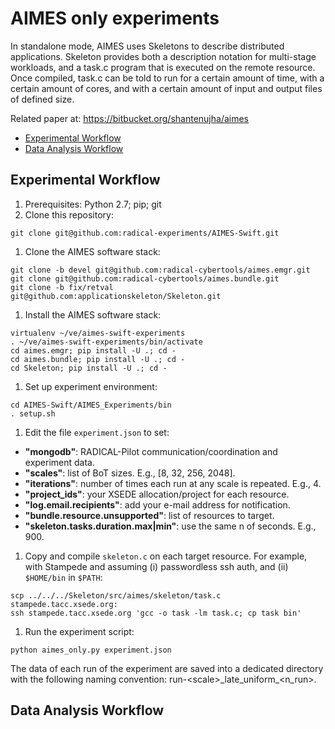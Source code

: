 # AIMES only experiments

In standalone mode, AIMES uses Skeletons to describe distributed applications.
Skeleton provides both a description notation for multi-stage workloads, and a
task.c program that is executed on the remote resource. Once compiled, task.c
can be told to run for a certain amount of time, with a certain amount of
cores, and with a certain amount of input and output files of defined size.

Related paper at: https://bitbucket.org/shantenujha/aimes

* [Experimental Workflow](#experimental-workflow)
* [Data Analysis Workflow](#data-analysis-workflow)

## Experimental Workflow
1. Prerequisites: Python 2.7; pip; git
1. Clone this repository:

  ```
  git clone git@github.com:radical-experiments/AIMES-Swift.git
  ```

1. Clone the AIMES software stack:

  ```
  git clone -b devel git@github.com:radical-cybertools/aimes.emgr.git
  git clone git@github.com:radical-cybertools/aimes.bundle.git
  git clone -b fix/retval git@github.com:applicationskeleton/Skeleton.git
  ```

1. Install the AIMES software stack:

  ```
  virtualenv ~/ve/aimes-swift-experiments
  . ~/ve/aimes-swift-experiments/bin/activate
  cd aimes.emgr; pip install -U .; cd -
  cd aimes.bundle; pip install -U .; cd -
  cd Skeleton; pip install -U .; cd -
  ```

1. Set up experiment environment:

  ```
  cd AIMES-Swift/AIMES_Experiments/bin
  . setup.sh
  ```

1. Edit the file ```experiment.json``` to set:

  * **"mongodb"**: RADICAL-Pilot communication/coordination and experiment data.
  * **"scales"**: list of BoT sizes. E.g., [8, 32, 256, 2048].
  * **"iterations"**: number of times each run at any scale is repeated. E.g., 4.
  * **"project_ids"**: your XSEDE allocation/project for each resource.
  * **"log.email.recipients"**: add your e-mail address for notification.
  * **"bundle.resource.unsupported"**: list of resources to target.
  * **"skeleton.tasks.duration.max|min"**: use the same n of seconds. E.g., 900.

1. Copy and compile ```skeleton.c``` on each target resource. For example, with Stampede and assuming (i) passwordless ssh auth, and (ii) ```$HOME/bin``` in ```$PATH```:

  ```
  scp ../../../Skeleton/src/aimes/skeleton/task.c stampede.tacc.xsede.org:
  ssh stampede.tacc.xsede.org 'gcc -o task -lm task.c; cp task bin'
  ```

1. Run the experiment script:

  ```
  python aimes_only.py experiment.json
  ```

  The data of each run of the experiment are saved into a dedicated directory with the following naming convention: run\-\<scale\>\_late\_uniform\_\<n\_run\>.

## Data Analysis Workflow

<!-- The analysis wrokflow is designed to be automated, reusable, and extensible. It can be automated by running the following commands from a 'master' shell script (not provided). The wrokflow incrementally integrates new data to those previously collected. Raw, wrangled, and analysis data are all kept across runs preserving the reproducibility of the analysis and (to a certain extent) the provenance of the data. When needed, new analyses can be added to a single step of the workflow without altering the other steps.

1. Prerequisites: Bash on Linux. Bask on OSX requires GNU coreutils (brew install coreutils) and to export ```PATH="/usr/local/opt/coreutils/libexec/gnubin:$PATH"```

2. If the file ```AIMES_Swift_experiments/raw.tar.bz2``` exists, from the repository's root directory run:

  ```
  tar xfj AIMES_Swift_experiments/raw.tar.bz2 -C AIMES_Swift_experiments
  ```
3. Run the data Wrangler. From the repository's root directory run:

  ```
  . AIMES_Swift_experiments/bin/data_wrangling.sh
  ```

  The wrangler copies the run directories from the repository's root to ```AIMES_Swift_experiments/raw```. Each run is copied into a directory with the following name convention: ```run-<size-of-bag>_<type-of-binding>_<run-counter>```. The size of the bag and the type of binding are read from the file ```metadata.json``` within each run directory. The wrangler checks for previous directories and increments run counters of new directories accordingly. The wrangler copies the Swif.log of each run into ```AIMES_Swift_experiments/analysis/<type-of-binding>/<size-of-bag>/Swift.<milliseconds-since-epoch>.log```.

4. Extract timestamps for run and tasks from the Swift logs. From the ```AIMES_Swift_experiments/analysis``` directory run:

  ```
  . ../bin/get_timestamps.sh
  ```

  ```get_timestamps.sh``` calls the Swift log parser ``swift-timestamps.py``` for each log file. The parser outputs a json file with the following timestamps:

  ```json
  {
    "Tasks": {
        "R-4-1-1448926016471": {
            "Active": 1448872242,
            "New": 1448872022,
            "Completed": 1448873163,
            "Submitting": 1448872022,
            "Submitted": 1448872022
        },
        ...
    },
    "Run": {
        "Start": 1448872016,
        "Finish": 1448873163,
        "ID": "run006"
    }
  }
  ```
  and backups the oringal log files to ```<type-of-binding>/<size-of-bot>/swift.<epoch>.bak```.

5. Compute timings from the timestamps of each run. From the ```AIMES_Swift_experiments/analysis``` directory run:

  ```
  . ../bin/compute_timings.sh
  ```

  ```compute_timings.sh``` calls the Python script ```get_timings.py``` for each timesteps file. A file ```<name-of-timing>.data``` is created in each ```<type-of-binding>/<size-of-bot>``` directory. Each file contains a list of timings in seconds since EPOCH for every run. When new runs are processed, their new timings are appended to the existing files. The existing files are backed up in place with the ```.bak``` extension before being appended.  ```get_timings.py``` can and *should* be extended to calculate and output all the timimngs as requested by the experiment analysis.

6. Aggregate each type of timing into a ```csv``` file. From the ```AIMES_Swift_experiments/analysis``` directory run:

  ```
  . ../bin/aggregate_timings.sh
  ```

  A file ```<name-of-timing>_<type-of-binding>.csv``` is created in ```AIMES_Swift_experiments/analysis``` (e.g., ```late_TTC.csv```). When new runs are added, their new timings are appended to the existing files. The existing files are backed up in place with the ```.bak``` extension. The columns of the cvs file are the sizes of the bot; the raw are the recorded timings:

  | 8 | 32 | 256 | 2048 |
  |---|----|-----|------|
  |1147|1168|1626|7719|
  |1142|1934|2167||
  |||2203||

7. Diverse approaches can be used to produce plots from the csv files.
 -->
